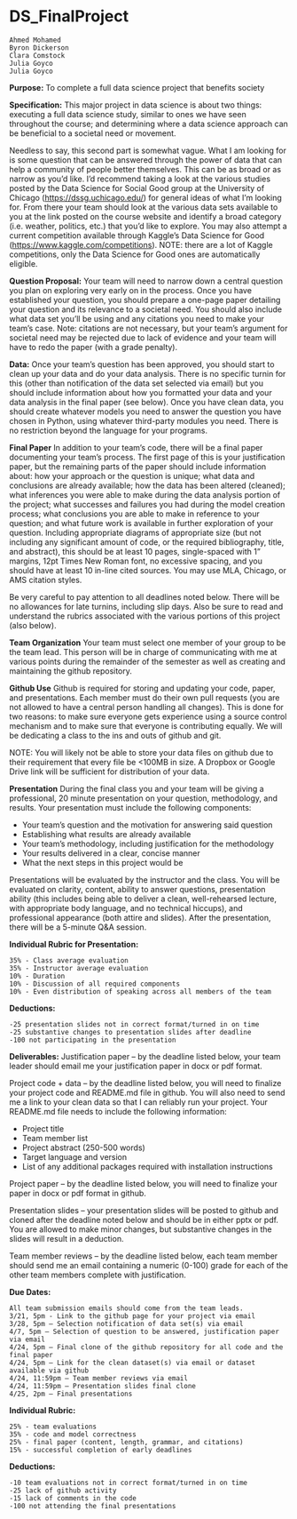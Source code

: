 # DS_FinalProject

```
Ahmed Mohamed
Byron Dickerson
Clara Comstock
Julia Goyco
Julia Goyco
```
**Purpose:** To complete a full data science project that benefits society

**Specification:**
This major project in data science is about two things: executing a full data science study,
similar to ones we have seen throughout the course; and determining where a data science
approach can be beneficial to a societal need or movement.

Needless to say, this second part is somewhat vague. What I am looking for is some
question that can be answered through the power of data that can help a community of
people better themselves. This can be as broad or as narrow as you’d like. I’d recommend
taking a look at the various studies posted by the Data Science for Social Good group at
the University of Chicago (https://dssg.uchicago.edu/) for general ideas of what I’m
looking for. From there your team should look at the various data sets available to you at
the link posted on the course website and identify a broad category (i.e. weather, politics,
etc.) that you’d like to explore. You may also attempt a current competition available
through Kaggle’s Data Science for Good (https://www.kaggle.com/competitions). NOTE:
there are a lot of Kaggle competitions, only the Data Science for Good ones are
automatically eligible. 

**Question Proposal:**
Your team will need to narrow down a central question you plan on
exploring very early on in the process. Once you have established your question, you
should prepare a one-page paper detailing your question and its relevance to a societal
need. You should also include what data set you’ll be using and any citations you need to
make your team’s case. Note: citations are not necessary, but your team’s argument for
societal need may be rejected due to lack of evidence and your team will have to redo the
paper (with a grade penalty). 

**Data:**
Once your team’s question has been approved, you should start to clean up your
data and do your data analysis. There is no specific turnin for this (other than notification
of the data set selected via email) but you should include information about how you
formatted your data and your data analysis in the final paper (see below). Once you have
clean data, you should create whatever models you need to answer the question you have
chosen in Python, using whatever third-party modules you need. There is no restriction
beyond the language for your programs. 

**Final Paper**
In addition to your team’s code, there will be a final paper documenting
your team’s process. The first page of this is your justification paper, but the remaining
parts of the paper should include information about: how your approach or the question is
unique; what data and conclusions are already available; how the data has been altered
(cleaned); what inferences you were able to make during the data analysis portion of the
project; what successes and failures you had during the model creation process; what 
conclusions you are able to make in reference to your question; and what future work is
available in further exploration of your question. Including appropriate diagrams of
appropriate size (but not including any significant amount of code, or the required
bibliography, title, and abstract), this should be at least 10 pages, single-spaced with 1”
margins, 12pt Times New Roman font, no excessive spacing, and you should have at
least 10 in-line cited sources. You may use MLA, Chicago, or AMS citation styles. 

Be very careful to pay attention to all deadlines noted below. There will be no allowances
for late turnins, including slip days. Also be sure to read and understand the rubrics
associated with the various portions of this project (also below). 

**Team Organization**
Your team must select one member of your group to be the team lead. This person will be
in charge of communicating with me at various points during the remainder of the
semester as well as creating and maintaining the github repository. 

**Github Use**
Github is required for storing and updating your code, paper, and presentations. Each
member must do their own pull requests (you are not allowed to have a central person
handling all changes). This is done for two reasons: to make sure everyone gets
experience using a source control mechanism and to make sure that everyone is
contributing equally. We will be dedicating a class to the ins and outs of github and git. 

NOTE: You will likely not be able to store your data files on github due to their
requirement that every file be <100MB in size. A Dropbox or Google Drive link will be
sufficient for distribution of your data. 

**Presentation**
During the final class you and your team will be giving a professional, 20 minute
presentation on your question, methodology, and results. Your presentation must include
the following components: 

* Your team’s question and the motivation for answering said question
* Establishing what results are already available
* Your team’s methodology, including justification for the methodology
* Your results delivered in a clear, concise manner
* What the next steps in this project would be 

Presentations will be evaluated by the instructor and the class. You will be evaluated on
clarity, content, ability to answer questions, presentation ability (this includes being able
to deliver a clean, well-rehearsed lecture, with appropriate body language, and no
technical hiccups), and professional appearance (both attire and slides). After the
presentation, there will be a 5-minute Q&A session. 

**Individual Rubric for Presentation:**
```
35% - Class average evaluation
35% - Instructor average evaluation
10% - Duration
10% - Discussion of all required components
10% - Even distribution of speaking across all members of the team
```


**Deductions:**
```
-25 presentation slides not in correct format/turned in on time
-25 substantive changes to presentation slides after deadline
-100 not participating in the presentation 
```

**Deliverables:**
Justification paper – by the deadline listed below, your team leader should email me your
justification paper in docx or pdf format. 

Project code + data – by the deadline listed below, you will need to finalize your project
code and README.md file in github. You will also need to send me a link to your clean
data so that I can reliably run your project. Your README.md file needs to include the
following information: 

* Project title
* Team member list
* Project abstract (250-500 words)
* Target language and version
* List of any additional packages required with installation instructions 

Project paper – by the deadline listed below, you will need to finalize your paper in docx
or pdf format in github.

Presentation slides – your presentation slides will be posted to github and cloned after the
deadline noted below and should be in either pptx or pdf. You are allowed to make minor
changes, but substantive changes in the slides will result in a deduction. 

Team member reviews – by the deadline listed below, each team member should send me
an email containing a numeric (0-100) grade for each of the other team members
complete with justification.

**Due Dates:**
```
All team submission emails should come from the team leads.
3/21, 5pm - Link to the github page for your project via email 
3/28, 5pm – Selection notification of data set(s) via email
4/7, 5pm – Selection of question to be answered, justification paper via email
4/24, 5pm – Final clone of the github repository for all code and the final paper
4/24, 5pm – Link for the clean dataset(s) via email or dataset available via github
4/24, 11:59pm – Team member reviews via email
4/24, 11:59pm – Presentation slides final clone
4/25, 2pm – Final presentations 
```
**Individual Rubric:**
```
25% - team evaluations
35% - code and model correctness
25% - final paper (content, length, grammar, and citations)
15% - successful completion of early deadlines
```

**Deductions:**
```
-10 team evaluations not in correct format/turned in on time
-25 lack of github activity
-15 lack of comments in the code
-100 not attending the final presentations 
```

